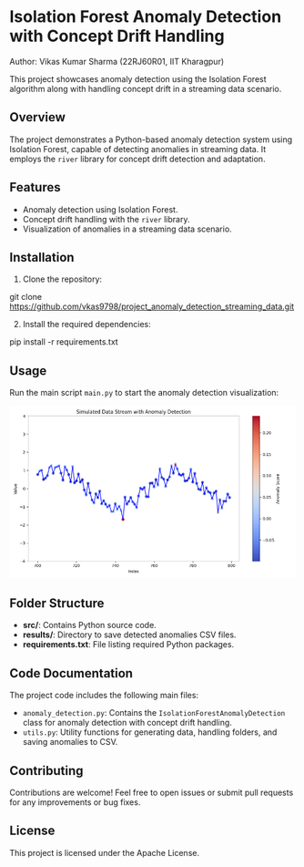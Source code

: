 # Isolation Forest Anomaly Detection with Concept Drift Handling

Author: Vikas Kumar Sharma (22RJ60R01, IIT Kharagpur)

This project showcases anomaly detection using the Isolation Forest algorithm along with handling concept drift in a streaming data scenario.

## Overview

The project demonstrates a Python-based anomaly detection system using Isolation Forest, capable of detecting anomalies in streaming data. It employs the `river` library for concept drift detection and adaptation.

## Features

- Anomaly detection using Isolation Forest.
- Concept drift handling with the `river` library.
- Visualization of anomalies in a streaming data scenario.

## Installation

1. Clone the repository:

git clone https://github.com/vkas9798/project_anomaly_detection_streaming_data.git


2. Install the required dependencies:

pip install -r requirements.txt


## Usage

Run the main script `main.py` to start the anomaly detection visualization:

![snapshot](Figure_1.png)


## Folder Structure

- **src/**: Contains Python source code.
- **results/**: Directory to save detected anomalies CSV files.
- **requirements.txt**: File listing required Python packages.

## Code Documentation

The project code includes the following main files:

- `anomaly_detection.py`: Contains the `IsolationForestAnomalyDetection` class for anomaly detection with concept drift handling.
- `utils.py`: Utility functions for generating data, handling folders, and saving anomalies to CSV.

## Contributing

Contributions are welcome! Feel free to open issues or submit pull requests for any improvements or bug fixes.

## License

This project is licensed under the Apache License.